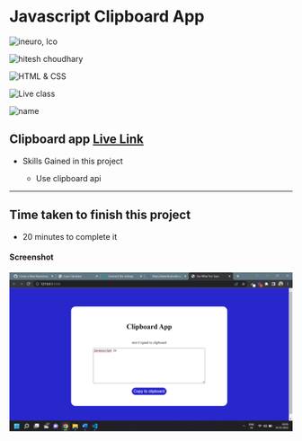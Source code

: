 # Javascript Clipboard App

![ineuro, lco](https://img.shields.io/badge/iNeuron-LCO-green)

![hitesh choudhary](https://img.shields.io/badge/Hitesh--Choudhary-Full--stack--JS--bootcamp-red)

![HTML & CSS](https://img.shields.io/badge/JAVASCRIPT-DOM-orange)

![Live class](https://img.shields.io/badge/LIVE--CLASS-PROJECT--CLIPBOARD--APP-lightgrey)

![name](https://img.shields.io/badge/Vimal--Kumar-lightgrey)

## Clipboard app [Live Link](https://clipboradapp.netlify.app/)

- Skills Gained in this project

  - Use clipboard api

---

## Time taken to finish this project

- 20 minutes to complete it

#### Screenshot

![Desktop](./Image/clipboard.png)
